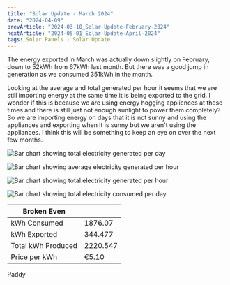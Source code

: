 ```yaml
---
title: "Solar Update - March 2024"
date: "2024-04-09"
prevArticle: "2024-03-10_Solar-Update-February-2024"
nextArticle: "2024-05-01_Solar-Update-April-2024"
tags: Solar Panels - Solar Update
---
```


The energy exported in March was actually down slightly on February, down to 52kWh from 67kWh last month. But there was a good jump in generation as we consumed 351kWh in the month.

Looking at the average and total generated per hour it seems that we are still importing energy at the same time it is being exported to the grid. I wonder if this is because we are using energy hogging appliences at these times and there is still just not enough sunlight to power them completely? So we are importing energy on days that it is not sunny and using the appliances and exporting when it is sunny but we aren't using the appliances. I think this will be something to keep an eye on over the next few months.

![Bar chart showing total electricity generated per day](/images/2024_03_TotalGenerated_PerDay.png)

![Bar chart showing average electricity generated per hour](/images/2024_03_AvgGenerated_PerHour.png)

![Bar chart showing total electricity generated per hour](/images/2024_03_TotalGenerated_PerHour.png)

![Bar chart showing total electricity consumed per day](/images/2024_03_TotalConsumed.png)

| Broken Even        |          |
| ------------------ | -------- |
| kWh Consumed       | 1876.07  |
| kWh Exported       | 344.477  |
| Total kWh Produced | 2220.547 |
| Price per kWh      | €5.10    |

Paddy
